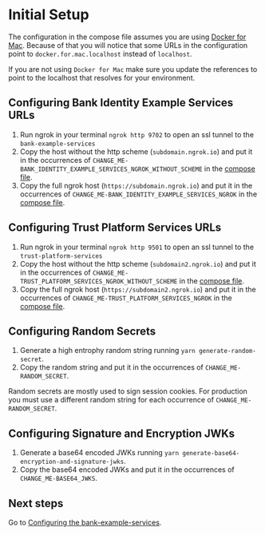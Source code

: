 # Initial Setup
The configuration in the compose file assumes you are using [Docker for Mac](https://docs.docker.com/desktop/install/mac-install/). Because of that you will notice that some URLs in the configuration point to `docker.for.mac.localhost` instead of `localhost`.

If you are not using `Docker for Mac` make sure you update the references to point to the localhost that resolves for your environment.

## Configuring Bank Identity Example Services URLs
1. Run ngrok in your terminal `ngrok http 9702` to open an ssl tunnel to the `bank-example-services`
1. Copy the host without the http scheme (`subdomain.ngrok.io`) and put it in the occurrences of `CHANGE_ME-BANK_IDENTITY_EXAMPLE_SERVICES_NGROK_WITHOUT_SCHEME` in the [compose file](../docker-compose.yml).
1. Copy the full ngrok host (`https://subdomain.ngrok.io`) and put it in the occurrences of `CHANGE_ME-BANK_IDENTITY_EXAMPLE_SERVICES_NGROK` in the [compose file](../docker-compose.yml).

## Configuring Trust Platform Services URLs
1. Run ngrok in your terminal `ngrok http 9501` to open an ssl tunnel to the `trust-platform-services`
1. Copy the host without the http scheme (`subdomain2.ngrok.io`) and put it in the occurrences of `CHANGE_ME-TRUST_PLATFORM_SERVICES_NGROK_WITHOUT_SCHEME` in the [compose file](../docker-compose.yml).
1. Copy the full ngrok host (`https://subdomain2.ngrok.io`) and put it in the occurrences of `CHANGE_ME-TRUST_PLATFORM_SERVICES_NGROK` in the [compose file](../docker-compose.yml).

## Configuring Random Secrets
1. Generate a high entrophy random string running `yarn generate-random-secret`.
1. Copy the random string and put it in the occurrences of `CHANGE_ME-RANDOM_SECRET`.

Random secrets are mostly used to sign session cookies. For production you must use a different random string for each occurrence of `CHANGE_ME-RANDOM_SECRET`.

## Configuring Signature and Encryption JWKs
1. Generate a base64 encoded JWKs running `yarn generate-base64-encryption-and-signature-jwks`.
1. Copy the base64 encoded JWKs and put it in the occurrences of `CHANGE_ME-BASE64_JWKS`.

## Next steps
Go to [Configuring the bank-example-services](configuring-bank-example-services.md).